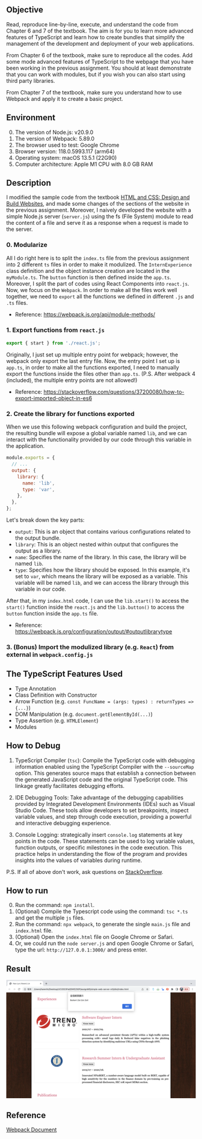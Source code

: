 ## Objective
Read, reproduce line-by-line, execute, and understand the code from Chapter 6 and 7 of the textbook. The aim is for you to learn more advanced features of TypeScript and learn how to create bundles that simplify the management of the development and deployment of your web applications.

From Chapter 6 of the textbook, make sure to reproduce all the codes. Add some mode advanced features of TypeScript to the webpage that you have been working in the previous assignment. You should at least demonstrate that you can work with modules, but if you wish you can also start using third party libraries.

From Chapter 7 of the textbook, make sure you understand how to use Webpack and apply it to create a basic project.

## Environment
0. The version of Node.js: v20.9.0
1. The version of Webpack: 5.89.0 
2. The browser used to test: Google Chrome
3. Browser version: 118.0.5993.117 (arm64)
4. Operating system: macOS 13.5.1 (22G90)
5. Computer architecture: Apple M1 CPU with 8.0 GB RAM

## Description
I modified the sample code from the textbook [HTML and CSS: Design and Build Websites](https://www.amazon.com/HTML-CSS-Design-Build-Websites/dp/1118008189), and made some changes of the sections of the website in the previous assignment. Moreover, I naively developed the website with a simple Node.js server (```server.js```) using the fs (File System) module to read the content of a file and serve it as a response when a request is made to the server. 

### 0. Modularize
All I do right here is to split the ```index.ts``` file from the previous assignment into 2 different ```ts``` files in order to make it modulized. The ```InternExperience``` class definition and the object instance creation are located in the ```myModule.ts```. The ```button``` function is then defined inside the ```app.ts```. Moreover, I split the part of codes using React Components into ```react.js```. Now, we focus on the ```Webpack```. In order to make all the files work well together, we need to ```export``` all the functions we defined in different ```.js``` and ```.ts``` files.

* Reference: https://webpack.js.org/api/module-methods/

### 1. Export functions from ```react.js```
```TypeScript
export { start } from './react.js';
```
Originally, I just set up multiple entry point for webpack; however, the webpack only export the last entry file. Now, the entry point I set up is ```app.ts```, in order to make all the functions exported, I need to manually export the functions inside the files other than ```app.ts```. (P.S. After webpack 4 (included), the multiple entry points are not allowed!)

  * Reference: https://stackoverflow.com/questions/37200080/how-to-export-imported-object-in-es6

### 2. Create the library for functions exported
When we use this following webpack configuration and build the project, the resulting bundle will expose a global variable named ``lib``, and we can interact with the functionality provided by our code through this variable in the application. 
```JavaScript
module.exports = {
  // ...  
  output: {
    library: {
      name: 'lib',
      type: 'var',
    },
  },
};
```
Let's break down the key parts:
- ``output``: This is an object that contains various configurations related to the output bundle.
- ``library``: This is an object nested within output that configures the output as a library.
- ``name``: Specifies the name of the library. In this case, the library will be named ``lib``.
- ``type``: Specifies how the library should be exposed. In this example, it's set to ``var``, which means the library will be exposed as a variable. This variable will be named ``lib``, and we can access the library through this variable in our code.

After that, in my ```index.html``` code, I can use the ``lib.start()`` to access the ``start()`` function inside the ```react.js``` and the ``lib.button()`` to access the ``button`` function inside the ```app.ts``` file.

* Reference: https://webpack.js.org/configuration/output/#outputlibrarytype

### 3. (Bonus) Import the modulized library (e.g. ```React```) from external in ```webpack.config.js```

## The TypeScript Features Used 
- Type Annotation
- Class Definition with Constructor
- Arrow Function (e.g. ```const FuncName = (args: types) : returnTypes => {...}```)
- DOM Manipulation (e.g. ```document.getElementById(...)```)
- Type Assertion (e.g. ```HTMLElement```)
- Modules

## How to Debug
1. TypeScript Compiler (```tsc```):
   Compile the TypeScript code with debugging information enabled using the TypeScript Compiler with the `--sourceMap` option. This generates source maps that establish a connection between the generated JavaScript code and the original TypeScript code. This linkage greatly facilitates debugging efforts.

2. IDE Debugging Tools:
   Take advantage of the debugging capabilities provided by Integrated Development Environments (IDEs) such as Visual Studio Code. These tools allow developers to set breakpoints, inspect variable values, and step through code execution, providing a powerful and interactive debugging experience.

3. Console Logging:
   strategically insert `console.log` statements at key points in the code. These statements can be used to log variable values, function outputs, or specific milestones in the code execution. This practice helps in understanding the flow of the program and provides insights into the values of variables during runtime.

P.S. If all of above don't work, ask questions on [StackOverflow](https://stackoverflow.com/).



## How to run
0. Run the command: ``` npm install ```.
1. (Optional) Compile the Typescript code using the command: ```tsc *.ts``` and get the multiple ```js``` files.
2. Run the command: ```npx webpack```, to generate the single ```main.js``` file and ```index.html``` file.
3. (Optional) Open the ```index.html``` file on Google Chrome or Safari.
4. Or, we could run the ```node server.js``` and open Google Chrome or Safari, type the url: ``` http://127.0.0.1:3000/ ``` and press enter.


## Result
![result](running_result.png)

## Reference
[Webpack Document](https://webpack.js.org/api/)